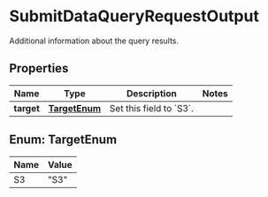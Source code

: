 

# SubmitDataQueryRequestOutput

Additional information about the query results. 

## Properties

| Name | Type | Description | Notes |
|------------ | ------------- | ------------- | -------------|
|**target** | [**TargetEnum**](#TargetEnum) | Set this field to &#x60;S3&#x60;.  |  |



## Enum: TargetEnum

| Name | Value |
|---- | -----|
| S3 | &quot;S3&quot; |



